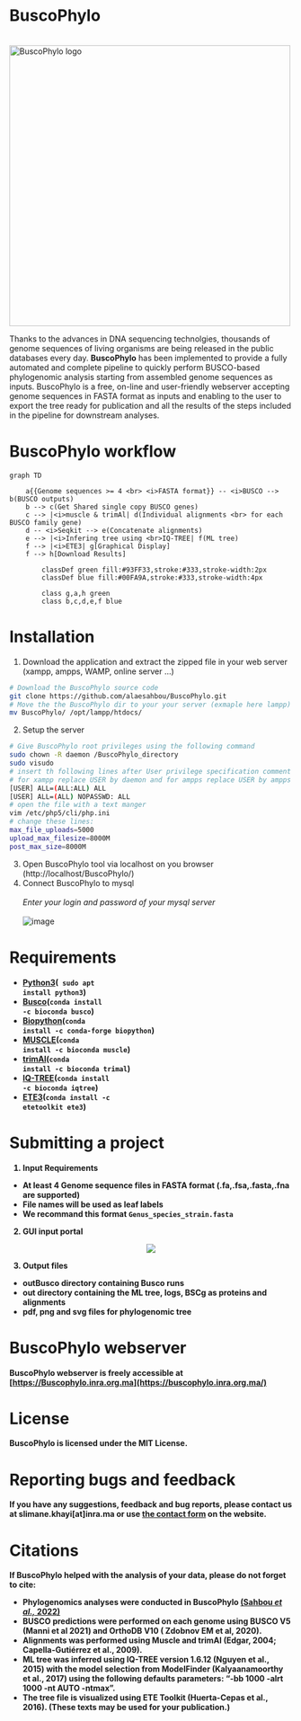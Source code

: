# BuscoPhylo

<br>
<img src="https://user-images.githubusercontent.com/22656460/184841359-acfdc023-d70f-46e1-9e65-d1c741a3465d.png" width="500" title="BuscoPhylo logo" align="float:right"></img>
<br>

Thanks to the advances in DNA sequencing technolgies, thousands of genome sequences of living organisms are being released in the public databases every day. <b>BuscoPhylo</b> has been implemented to provide a fully automated and complete pipeline to quickly perform BUSCO-based phylogenomic analysis starting from assembled genome sequences as inputs. BuscoPhylo is a free, on-line and user-friendly webserver accepting genome sequences in FASTA format as inputs and enabling to the user to export the tree ready for publication and all the results of the steps included in the pipeline for downstream analyses.
<br>

# BuscoPhylo workflow

```mermaid
graph TD
    
    a{{Genome sequences >= 4 <br> <i>FASTA format}} -- <i>BUSCO --> b(BUSCO outputs)
    b --> c(Get Shared single copy BUSCO genes)
    c --> |<i>muscle & trimAl| d(Individual alignments <br> for each BUSCO family gene)
    d -- <i>Seqkit --> e(Concatenate alignments)
    e --> |<i>Infering tree using <br>IQ-TREE| f(ML tree)
    f --> |<i>ETE3| g[Graphical Display]
    f --> h[Download Results]
 
        classDef green fill:#93FF33,stroke:#333,stroke-width:2px
        classDef blue fill:#00FA9A,stroke:#333,stroke-width:4px
       
        class g,a,h green
        class b,c,d,e,f blue
 ```      
 
# Installation
1. Download the application and extract the zipped file in your web server (xampp, ampps, WAMP, online server …)
````bash
# Download the BuscoPhylo source code 
git clone https://github.com/alaesahbou/BuscoPhylo.git
# Move the the BuscoPhylo dir to your your server (exmaple here lampp)
mv BuscoPhylo/ /opt/lampp/htdocs/
````
2. Setup the server
````bash
# Give BuscoPhylo root privileges using the following command
sudo chown -R daemon /BuscoPhylo_directory
sudo visudo
# insert th following lines after User privilege specification comment 
# for xampp replace USER by daemon and for ampps replace USER by ampps
[USER] ALL=(ALL:ALL) ALL
[USER] ALL=(ALL) NOPASSWD: ALL
# open the file with a text manger
vim /etc/php5/cli/php.ini
# change these lines:
max_file_uploads=5000
upload_max_filesize=8000M
post_max_size=8000M
````
3. Open BuscoPhylo tool via localhost on you browser (http://localhost/BuscoPhylo/)
4. Connect BuscoPhylo to mysql <br><br>
<i>Enter your login and password of your mysql server</i><br><br>
![image](https://user-images.githubusercontent.com/60272832/184771731-24b16890-fd31-4444-83b3-6f8d340e15ff.png)
# Requirements
- [<b>Python3](https://www.python.org/)(<code> sudo apt install python3</code>)
- [<b>Busco](https://busco.ezlab.org/)(<code>conda install -c bioconda busco</code>)
- [<b>Biopython](https://biopython.org/)(<code>conda install -c conda-forge biopython</code>)
- [<b>MUSCLE](https://www.drive5.com/muscle/)(<code>conda install -c bioconda muscle</code>)
- [<b>trimAl](http://trimal.cgenomics.org/)(<code>conda install -c bioconda trimal</code>)
- [<b>IQ-TREE](http://www.iqtree.org/)(<code>conda install -c bioconda iqtree</code>)
- [<b>ETE3](http://etetoolkit.org/)(<code>conda install -c etetoolkit ete3</code>)

# Submitting a project
1. Input Requirements
- At least 4 Genome sequence files in FASTA format (.fa,.fsa,.fasta,.fna are supported)
- File names will be used as leaf labels 
- We recommand this format <code>Genus_species_strain.fasta</code>

2. GUI input portal
<center><img src="https://user-images.githubusercontent.com/60272832/183297851-9c4afdb6-7e73-4a54-b31a-2e24aedbbb88.png"></center>

3. Output files
- **outBusco** directory containing Busco runs
- **out** directory containing the ML tree, logs, BSCg as proteins and alignments
- **pdf**, **png** and **svg** files for phylogenomic tree

# BuscoPhylo webserver
BuscoPhylo webserver is freely accessible at [https://Buscophylo.inra.org.ma](https://buscophylo.inra.org.ma/)
# License
BuscoPhylo is licensed under the MIT License.

# Reporting bugs and feedback
If you have any suggestions, feedback and bug reports, please contact us at **slimane.khayi[at]inra.ma** or use [the contact form](https://buscophylo.inra.org.ma/contact) on the website.

# Citations
If BuscoPhylo helped with the analysis of your data, please do not forget to cite:

- Phylogenomics analyses were conducted in BuscoPhylo [(Sahbou <i>et al.,</i> 2022)](https://www.nature.com/articles/s41598-022-22461-0)
- BUSCO predictions were performed on each genome using BUSCO V5 (Manni et al 2021) and OrthoDB V10 ( Zdobnov EM et al, 2020).
- Alignments was performed using Muscle and trimAl (Edgar, 2004; Capella-Gutiérrez et al., 2009).
- ML tree was inferred using IQ-TREE version 1.6.12 (Nguyen et al., 2015) with the model selection from ModelFinder (Kalyaanamoorthy et al., 2017) using the following defaults parameters: “-bb 1000 -alrt 1000 -nt AUTO -ntmax”.
- The tree file is visualized using ETE Toolkit (Huerta-Cepas et al., 2016).
(These texts may be used for your publication.)

